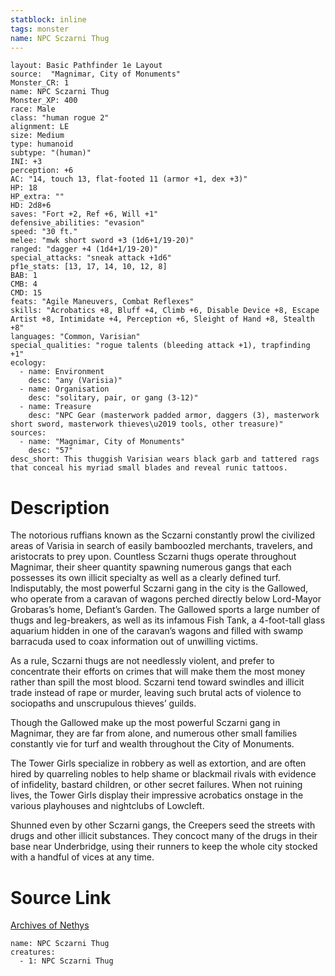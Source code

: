 ```yaml
---
statblock: inline
tags: monster
name: NPC Sczarni Thug
---
```

```statblock
layout: Basic Pathfinder 1e Layout
source:  "Magnimar, City of Monuments"
Monster_CR: 1
name: NPC Sczarni Thug
Monster_XP: 400
race: Male
class: "human rogue 2"
alignment: LE
size: Medium
type: humanoid
subtype: "(human)"
INI: +3
perception: +6
AC: "14, touch 13, flat-footed 11 (armor +1, dex +3)"
HP: 18
HP_extra: ""
HD: 2d8+6
saves: "Fort +2, Ref +6, Will +1"
defensive_abilities: "evasion"
speed: "30 ft."
melee: "mwk short sword +3 (1d6+1/19-20)"
ranged: "dagger +4 (1d4+1/19-20)"
special_attacks: "sneak attack +1d6"
pf1e_stats: [13, 17, 14, 10, 12, 8]
BAB: 1
CMB: 4
CMD: 15
feats: "Agile Maneuvers, Combat Reflexes"
skills: "Acrobatics +8, Bluff +4, Climb +6, Disable Device +8, Escape Artist +8, Intimidate +4, Perception +6, Sleight of Hand +8, Stealth +8"
languages: "Common, Varisian"
special_qualities: "rogue talents (bleeding attack +1), trapfinding +1"
ecology:
  - name: Environment
    desc: "any (Varisia)"
  - name: Organisation
    desc: "solitary, pair, or gang (3-12)"
  - name: Treasure
    desc: "NPC Gear (masterwork padded armor, daggers (3), masterwork short sword, masterwork thieves\u2019 tools, other treasure)"
sources:
  - name: "Magnimar, City of Monuments"
    desc: "57"
desc_short: This thuggish Varisian wears black garb and tattered rags that conceal his myriad small blades and reveal runic tattoos.
```
# Description
The notorious ruffians known as the Sczarni constantly prowl the civilized areas of Varisia in search of easily bamboozled merchants, travelers, and aristocrats to prey upon. Countless Sczarni thugs operate throughout Magnimar, their sheer quantity spawning numerous gangs that each possesses its own illicit specialty as well as a clearly defined turf. Indisputably, the most powerful Sczarni gang in the city is the Gallowed, who operate from a caravan of wagons perched directly below Lord-Mayor Grobaras’s home, Defiant’s Garden. The Gallowed sports a large number of thugs and leg-breakers, as well as its infamous Fish Tank, a 4-foot-tall glass aquarium hidden in one of the caravan’s wagons and filled with swamp barracuda used to coax information out of unwilling victims.

As a rule, Sczarni thugs are not needlessly violent, and prefer to concentrate their efforts on crimes that will make them the most money rather than spill the most blood. Sczarni tend toward swindles and illicit trade instead of rape or murder, leaving such brutal acts of violence to sociopaths and unscrupulous thieves’ guilds.

Though the Gallowed make up the most powerful Sczarni gang in Magnimar, they are far from alone, and numerous other small families constantly vie for turf and wealth throughout the City of Monuments.

The Tower Girls specialize in robbery as well as extortion, and are often hired by quarreling nobles to help shame or blackmail rivals with evidence of infidelity, bastard children, or other secret failures. When not ruining lives, the Tower Girls display their impressive acrobatics onstage in the various playhouses and nightclubs of Lowcleft.

Shunned even by other Sczarni gangs, the Creepers seed the streets with drugs and other illicit substances. They concoct many of the drugs in their base near Underbridge, using their runners to keep the whole city stocked with a handful of vices at any time.
# Source Link
[Archives of Nethys](https://aonprd.com/NPCDisplay.aspx?ItemName=Sczarni%20Thug)
```encounter-table
name: NPC Sczarni Thug
creatures:
  - 1: NPC Sczarni Thug
```
